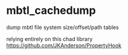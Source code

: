 # mbtl_cachedump
dump mbtl file system size/offset/path tables

relying entirely on this chad library
https://github.com/JKAnderson/PropertyHook
